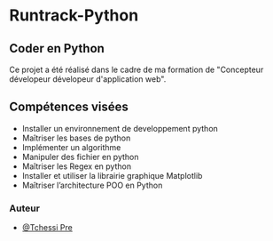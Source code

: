 # Runtrack-Python
## Coder en Python
Ce projet a été réalisé dans le cadre de ma formation de "Concepteur dévelopeur dévelopeur d'application web".



## Compétences visées

- Installer un environnement de developpement python
- Maîtriser les bases de python
- Implémenter un algorithme
- Manipuler des fichier en python
- Maîtriser les Regex en python
- Installer et utiliser la librairie graphique Matplotlib
- Maîtriser l’architecture POO en Python


### Auteur

- [@Tchessi Pre](https://github.com/Tchessi)